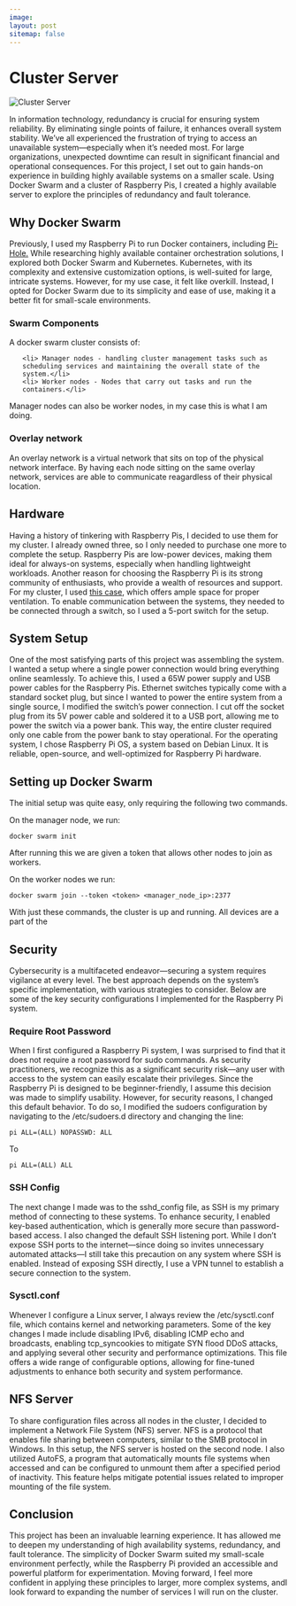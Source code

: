 ```yaml
---
image: 
layout: post
sitemap: false
---
```



# Cluster Server

<img src="/assets/img/portfolio/cluster/Cluster.png" alt="Cluster Server">

In information technology, redundancy is crucial for ensuring system reliability. By eliminating single points of failure, it enhances overall system stability. We’ve all experienced the frustration of trying to access an unavailable system—especially when it’s needed most. For large organizations, unexpected downtime can result in significant financial and operational consequences.
For this project, I set out to gain hands-on experience in building highly available systems on a smaller scale. Using Docker Swarm and a cluster of Raspberry Pis, I created a highly available server to explore the principles of redundancy and fault tolerance.

## Why Docker Swarm

Previously, I used my Raspberry Pi to run Docker containers, including <a href="https://pi-hole.net/" target="_blank"> Pi-Hole.</a> While researching highly available container orchestration solutions, I explored both Docker Swarm and Kubernetes. Kubernetes, with its complexity and extensive customization options, is well-suited for large, intricate systems. However, for my use case, it felt like overkill. Instead, I opted for Docker Swarm due to its simplicity and ease of use, making it a better fit for small-scale environments.

### Swarm Components

A docker swarm cluster consists of:

<ul>

	<li> Manager nodes - handling cluster management tasks such as scheduling services and maintaining the overall state of the system.</li>
	<li> Worker nodes - Nodes that carry out tasks and run the containers.</li>
</ul>


Manager nodes can also be worker nodes, in my case this is what I am doing.


### Overlay network

An overlay network is a virtual network that sits on top of the physical network interface. By having each node sitting on the same overlay network, services are able to communicate reagardless of their physical location.


## Hardware

Having a history of tinkering with Raspberry Pis, I decided to use them for my cluster. I already owned three, so I only needed to purchase one more to complete the setup. Raspberry Pis are low-power devices, making them ideal for always-on systems, especially when handling lightweight workloads. Another reason for choosing the Raspberry Pi is its strong community of enthusiasts, who provide a wealth of resources and support.
For my cluster, I used <a href="https://www.amazon.com/GeeekPi-Cluster-Raspberry-Heatsink-Stackable/dp/B07MW24S61?source=ps-sl-shoppingads-lpcontext&ref_=fplfs&smid=AOP0CH6UTUPHT&gQT=2&th=1" target="_blank">this case</a>, which offers ample space for proper ventilation. To enable communication between the systems, they needed to be connected through a switch, so I used a 5-port switch for the setup.


## System Setup

One of the most satisfying parts of this project was assembling the system. I wanted a setup where a single power connection would bring everything online seamlessly. To achieve this, I used a 65W power supply and USB power cables for the Raspberry Pis.
Ethernet switches typically come with a standard socket plug, but since I wanted to power the entire system from a single source, I modified the switch’s power connection. I cut off the socket plug from its 5V power cable and soldered it to a USB port, allowing me to power the switch via a power bank. This way, the entire cluster required only one cable from the power bank to stay operational.
For the operating system, I chose Raspberry Pi OS, a system based on Debian Linux. It is reliable, open-source, and well-optimized for Raspberry Pi hardware. 


## Setting up Docker Swarm

The initial setup was quite easy, only requiring the following two commands.

On the manager node, we run:
```
docker swarm init
```

After running this we are given a token that allows other nodes to join as workers.


On the worker nodes we run: 
```
docker swarm join --token <token> <manager_node_ip>:2377
```

With just these commands, the cluster is up and running. All devices are a part of the 


## Security

Cybersecurity is a multifaceted endeavor—securing a system requires vigilance at every level. The best approach depends on the system’s specific implementation, with various strategies to consider. Below are some of the key security configurations I implemented for the Raspberry Pi system.

### Require Root Password

When I first configured a Raspberry Pi system, I was surprised to find that it does not require a root password for sudo commands. As security practitioners, we recognize this as a significant security risk—any user with access to the system can easily escalate their privileges. Since the Raspberry Pi is designed to be beginner-friendly, I assume this decision was made to simplify usability.
However, for security reasons, I changed this default behavior. To do so, I modified the sudoers configuration by navigating to the /etc/sudoers.d directory and changing the line: 
```
pi ALL=(ALL) NOPASSWD: ALL 
```
To

```
pi ALL=(ALL) ALL
```

### SSH Config

The next change I made was to the sshd_config file, as SSH is my primary method of connecting to these systems. To enhance security, I enabled key-based authentication, which is generally more secure than password-based access.
I also changed the default SSH listening port. While I don’t expose SSH ports to the internet—since doing so invites unnecessary automated attacks—I still take this precaution on any system where SSH is enabled. Instead of exposing SSH directly, I use a VPN tunnel to establish a secure connection to the system.


### Sysctl.conf

Whenever I configure a Linux server, I always review the /etc/sysctl.conf file, which contains kernel and networking parameters. Some of the key changes I made include disabling IPv6, disabling ICMP echo and broadcasts, enabling tcp_syncookies to mitigate SYN flood DDoS attacks, and applying several other security and performance optimizations.
This file offers a wide range of configurable options, allowing for fine-tuned adjustments to enhance both security and system performance.


## NFS Server

To share configuration files across all nodes in the cluster, I decided to implement a Network File System (NFS) server. NFS is a protocol that enables file sharing between computers, similar to the SMB protocol in Windows. In this setup, the NFS server is hosted on the second node.
I also utilized AutoFS, a program that automatically mounts file systems when accessed and can be configured to unmount them after a specified period of inactivity. This feature helps mitigate potential issues related to improper mounting of the file system.


## Conclusion

This project has been an invaluable learning experience. It has allowed me to deepen my understanding of high availability systems, redundancy, and fault tolerance. The simplicity of Docker Swarm suited my small-scale environment perfectly, while the Raspberry Pi provided an accessible and powerful platform for experimentation. Moving forward, I feel more confident in applying these principles to larger, more complex systems, andI look forward to expanding the number of services I will run on the cluster.
